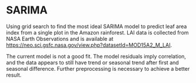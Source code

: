 # SARIMA

Using grid search to find the most ideal SARIMA model to predict leaf area index from a single plot in the Amazon rainforest. LAI data is collected from NASA Earth Observations and is available at https://neo.sci.gsfc.nasa.gov/view.php?datasetId=MOD15A2_M_LAI. 

The current model is not a good fit. The model residuals imply correlation, and the data appears to still have trend or seasonal trend after first and seasonal difference. Further preprocessing is necessary to achieve a better result.
